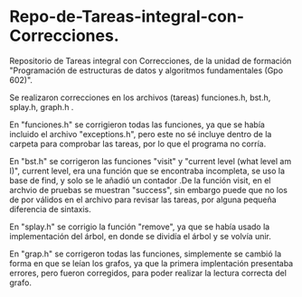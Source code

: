 # Repo-de-Tareas-integral-con-Correcciones.
Repositorio de Tareas integral con Correcciones, de la unidad de formación "Programación de estructuras de datos y algoritmos fundamentales (Gpo 602)".


Se realizaron correcciones en los archivos (tareas)  funciones.h, bst.h, splay.h, graph.h .

En "funciones.h" se corrigieron todas las funciones, ya que se había incluido el archivo "exceptions.h", pero este no 
sé incluye dentro de la carpeta para comprobar las tareas, por lo que el programa no corría.

En "bst.h" se corrigeron las funciones "visit" y "current level (what level am I)", current level, era una función que se encontraba incompleta, se uso la base de find, y solo se le añadió un contador .De la función visit, en el archvio de pruebas se muestran "success", sin embargo puede que no los de por válidos en el archivo para revisar las tareas, por alguna pequeña diferencia de sintaxis.

En "splay.h" se corrigio la función "remove", ya que se había usado la implementación del árbol, en donde se dividía el árbol y se volvía unir.

En "grap.h" se corrigeron todas las funciones, simplemente se cambió la forma en que se leían los grafos, ya que la primera implentación presentaba errores, pero fueron corregidos, para poder realizar la lectura correcta del grafo.
